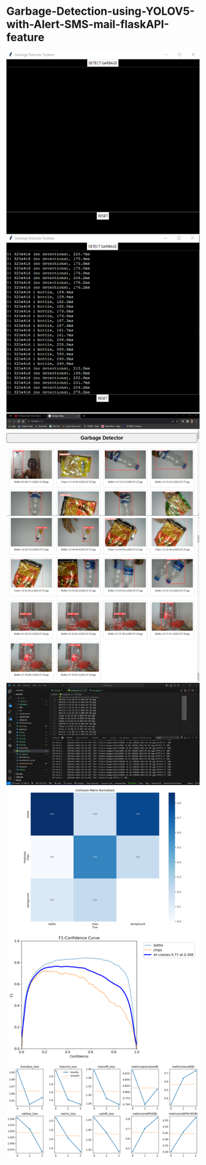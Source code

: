 # Garbage-Detection-using-YOLOV5-with-Alert-SMS-mail-flaskAPI-feature

<div align="center">
  <img src="img/1.png" alt="Initial Page">
  <img src="img/2.png" alt="Running phase">
  <img src="img/3.png" alt="Flask Api Hosting">
  <img src="img/4.png" >
  <img src="img/5.png" >
  <img src="img/6.png" >
  
  <img src="img/7 (1).png" >
  <img src="img/7 (2).png" >
  <img src="img/7 (3).png" >
  
  
</div>

<div style="display: flex; justify-content: center; align-items: center; height: 100vh;">
    <img src="img/7 (1).jpg" alt="Description of the image" width="300" height="200">
</div>

